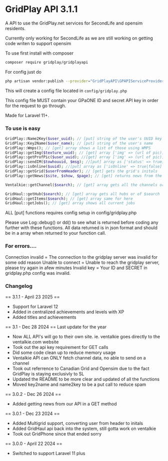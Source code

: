 # GridPlay API 3.1.1

A API to use the GridPlay.net services for SecondLife and opensim residents.

Currently only working for SecondLife as we are still working on getting code writen to support opensim

To use first install with composer
```sh
composer require gridplay/gridplayapi
```
For config just do
```sh
php artisan vendor:publish --provider="GridPlayAPI\GPAPIServiceProvider"
```
This will create a config file located in ```config/gridplay.php```

This config file MUST contain your GPaONE ID and secret API key in order for the request to go through.

Made for Laravel 11+.

### To use is easy
```php
GridPlay::Name2Key($user_uuid); // [put] string of the user's UUID key
GridPlay::Key2Name($user_name); // [put] string of the user's name
GridPlay::Wmps(); // [get] array shows a list of those using WMPS
GridPlay::getImg($texture_uuid); // [get] array ['img' => (url of pic)]
GridPlay::getProfPic($user_uuid); //[get] array ['img' => (url of pic)]
GridPlay::sendIM($towhouuid, $msg); //[put] array as ['status' => true] if successful
GridPlay::isOnline($uuid); //[put] array as ['isOnline' => true|false]
GridPlay::getGrid($userFromHeader); // [get] gets the grid's initals
GridPlay::getNews($site, $show, $page); // [get] returns news from the news api

Ventalkie::getChannel($search); // [get] array gets all the channels or of $search

GridHaul::getHub($search); // [get] array gets all hubs or of $search
GridHaul::getItems($search); // [get] array same for here
GridHaul::getJobs(); // [get] array shows all current jobs

```
ALL [put] functions requires config setup in config/gridplay.php

Please use Log::debug() or dd() to see what is returned before coding any further with these functions.
All data returned is in json format and should be in a array when returned to your function call.

### For errors....
Connection invalid = The connection to the gridplay server was invalid for some odd reason
Unable to connect = Unable to reach the gridplay server, please try again in afew minutes
Invalid key = Your ID and SECRET in gridplay.php config was invalid.

### Changelog

== 3.1.1 - April 23 2025 ==
* Support for Laravel 12
* Added in centralized achievements and levels with XP
* Added titles and achievements

== 3.1 - Dec 28 2024 ==
Last update for the year
* Now ALL API's will go to their own site. ie. ventalkie goes directly to the ventalkie.com website
* Took out the api key requirement for GET calls
* Did some code clean up to reduce memory usage
* Ventalkie API can ONLY fetch channel data, no able to send on a channel
* Took out referrence to Canadian Grid and Opensim due to the fact GridPlay is staying exclusivly to SL
* Updated the README to be more clear and updated of all the functions
* Moved key2name and name2key to be a put call to reduce spam

== 3.0.2 - Dec 26 2024 ==
* Added getting news from our API in a GET method

== 3.0.1 - Dec 23 2024 ==
* Added Multigrid support, converting user from header to initals
* Added GridHaul api back into the system, still gotta work on ventalkie
* Took out GridPhone since that ended sorry

== 3.0.0 - April 22 2024 ==
* Switched to support Laravel 11 plus

